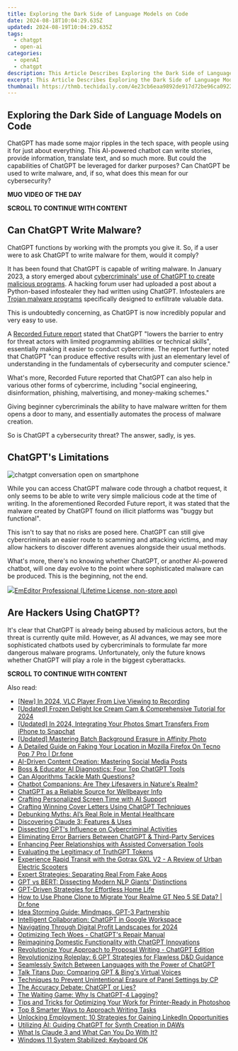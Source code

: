 ```yaml
---
title: Exploring the Dark Side of Language Models on Code
date: 2024-08-18T10:04:29.635Z
updated: 2024-08-19T10:04:29.635Z
tags:
  - chatgpt
  - open-ai
categories:
  - openAI
  - chatgpt
description: This Article Describes Exploring the Dark Side of Language Models on Code
excerpt: This Article Describes Exploring the Dark Side of Language Models on Code
thumbnail: https://thmb.techidaily.com/4e23cb6eaa9892de917d72be96ca092225859934da39293302befce06f1af300.jpg
---
```


## Exploring the Dark Side of Language Models on Code

 ChatGPT has made some major ripples in the tech space, with people using it for just about everything. This AI-powered chatbot can write stories, provide information, translate text, and so much more. But could the capabilities of ChatGPT be leveraged for darker purposes? Can ChatGPT be used to write malware, and, if so, what does this mean for our cybersecurity?

**MUO VIDEO OF THE DAY**

**SCROLL TO CONTINUE WITH CONTENT**

## Can ChatGPT Write Malware?

 ChatGPT functions by working with the prompts you give it. So, if a user were to ask ChatGPT to write malware for them, would it comply?

 It has been found that ChatGPT is capable of writing malware. In January 2023, a story emerged about [cybercriminals' use of ChatGPT to create malicious programs](https://www.makeuseof.com/chatgpt-used-by-cybercriminals-to-write-malware/). A hacking forum user had uploaded a post about a Python-based infostealer they had written using ChatGPT. Infostealers are [Trojan malware programs](https://www.makeuseof.com/what-is-a-trojan-horse/) specifically designed to exfiltrate valuable data.

 This is undoubtedly concerning, as ChatGPT is now incredibly popular and very easy to use.

 A [Recorded Future report](https://www.recordedfuture.com/i-chatbot) stated that ChatGPT "lowers the barrier to entry for threat actors with limited programming abilities or technical skills", essentially making it easier to conduct cybercrime. The report further noted that ChatGPT "can produce effective results with just an elementary level of understanding in the fundamentals of cybersecurity and computer science."

 What's more, Recorded Future reported that ChatGPT can also help in various other forms of cybercrime, including "social engineering, disinformation, phishing, malvertising, and money-making schemes."

 Giving beginner cybercriminals the ability to have malware written for them opens a door to many, and essentially automates the process of malware creation.

 So is ChatGPT a cybersecurity threat? The answer, sadly, is yes.

## ChatGPT's Limitations

![chatgpt conversation open on smartphone](https://static1.makeuseofimages.com/wordpress/wp-content/uploads/2023/04/smartphone-chatgpt-1.jpg)

 While you can access ChatGPT malware code through a chatbot request, it only seems to be able to write very simple malicious code at the time of writing. In the aforementioned Recorded Future report, it was stated that the malware created by ChatGPT found on illicit platforms was "buggy but functional".

 This isn't to say that no risks are posed here. ChatGPT can still give cybercriminals an easier route to scamming and attacking victims, and may allow hackers to discover different avenues alongside their usual methods.

 What's more, there's no knowing whether ChatGPT, or another AI-powered chatbot, will one day evolve to the point where sophisticated malware can be produced. This is the beginning, not the end.

<!-- affiliate ads begin -->
<a href="https://shop.emeditor.com/order/checkout.php?PRODS=4631722&QTY=1&AFFILIATE=108875&CART=1"><img src="https://www.emeditor.com/wp-content/uploads/2023/05/frontpage2-2048x588.webp" border="0">EmEditor Professional (Lifetime License, non-store app)</a>
<!-- affiliate ads end -->
## Are Hackers Using ChatGPT?

 It's clear that ChatGPT is already being abused by malicious actors, but the threat is currently quite mild. However, as AI advances, we may see more sophisticated chatbots used by cybercriminals to formulate far more dangerous malware programs. Unfortunately, only the future knows whether ChatGPT will play a role in the biggest cyberattacks.

**SCROLL TO CONTINUE WITH CONTENT**


<ins class="adsbygoogle"
     style="display:block"
     data-ad-format="autorelaxed"
     data-ad-client="ca-pub-7571918770474297"
     data-ad-slot="1223367746"></ins>



<ins class="adsbygoogle"
     style="display:block"
     data-ad-client="ca-pub-7571918770474297"
     data-ad-slot="8358498916"
     data-ad-format="auto"
     data-full-width-responsive="true"></ins>

<span class="atpl-alsoreadstyle">Also read:</span>
<div><ul>
<li><a href="https://visual-screen-recording.techidaily.com/new-in-2024-vlc-player-from-live-viewing-to-recording/"><u>[New] In 2024, VLC Player  From Live Viewing to Recording</u></a></li>
<li><a href="https://screen-mirroring-recording.techidaily.com/updated-frozen-delight-ice-cream-cam-and-comprehensive-tutorial-for-2024/"><u>[Updated] Frozen Delight  Ice Cream Cam & Comprehensive Tutorial for 2024</u></a></li>
<li><a href="https://snapchat-videos.techidaily.com/updated-in-2024-integrating-your-photos-smart-transfers-from-iphone-to-snapchat/"><u>[Updated] In 2024, Integrating Your Photos  Smart Transfers From iPhone to Snapchat</u></a></li>
<li><a href="https://fox-access.techidaily.com/updated-mastering-batch-background-erasure-in-affinity-photo/"><u>[Updated] Mastering Batch Background Erasure in Affinity Photo</u></a></li>
<li><a href="https://location-fake.techidaily.com/a-detailed-guide-on-faking-your-location-in-mozilla-firefox-on-tecno-pop-7-pro-drfone-by-drfone-virtual-android/"><u>A Detailed Guide on Faking Your Location in Mozilla Firefox On Tecno Pop 7 Pro | Dr.fone</u></a></li>
<li><a href="https://tech-savvy.techidaily.com/ai-driven-content-creation-mastering-social-media-posts/"><u>AI-Driven Content Creation: Mastering Social Media Posts</u></a></li>
<li><a href="https://tech-savvy.techidaily.com/boss-and-educator-ai-diagnostics-four-top-chatgpt-tools/"><u>Boss & Educator AI Diagnostics: Four Top ChatGPT Tools</u></a></li>
<li><a href="https://tech-savvy.techidaily.com/can-algorithms-tackle-math-questions/"><u>Can Algorithms Tackle Math Questions?</u></a></li>
<li><a href="https://tech-savvy.techidaily.com/chatbot-companions-are-they-lifesavers-in-natures-realm/"><u>Chatbot Companions: Are They Lifesavers in Nature's Realm?</u></a></li>
<li><a href="https://tech-savvy.techidaily.com/chatgpt-as-a-reliable-source-for-wellbeayer-info/"><u>ChatGPT as a Reliable Source for Wellbeayer Info</u></a></li>
<li><a href="https://tech-savvy.techidaily.com/crafting-personalized-screen-time-with-ai-support/"><u>Crafting Personalized Screen Time with AI Support</u></a></li>
<li><a href="https://tech-savvy.techidaily.com/crafting-winning-cover-letters-using-chatgpt-techniques/"><u>Crafting Winning Cover Letters Using ChatGPT Techniques</u></a></li>
<li><a href="https://tech-savvy.techidaily.com/debunking-myths-ais-real-role-in-mental-healthcare/"><u>Debunking Myths: AI’s Real Role in Mental Healthcare</u></a></li>
<li><a href="https://tech-savvy.techidaily.com/discovering-claude-3-features-and-uses/"><u>Discovering Claude 3: Features & Uses</u></a></li>
<li><a href="https://tech-savvy.techidaily.com/dissecting-gpts-influence-on-cybercriminal-activities/"><u>Dissecting GPT's Influence on Cybercriminal Activities</u></a></li>
<li><a href="https://tech-savvy.techidaily.com/eliminating-error-barriers-between-chatgpt-and-third-party-services/"><u>Eliminating Error Barriers Between ChatGPT & Third-Party Services</u></a></li>
<li><a href="https://tech-savvy.techidaily.com/enhancing-peer-relationships-with-assisted-conversation-tools/"><u>Enhancing Peer Relationships with Assisted Conversation Tools</u></a></li>
<li><a href="https://tech-savvy.techidaily.com/evaluating-the-legitimacy-of-truthgpt-tokens/"><u>Evaluating the Legitimacy of TruthGPT Tokens</u></a></li>
<li><a href="https://buynow-marvelous.techidaily.com/experience-rapid-transit-with-the-gotrax-gxl-v2-a-review-of-urban-electric-scooters/"><u>Experience Rapid Transit with the Gotrax GXL V2 - A Review of Urban Electric Scooters</u></a></li>
<li><a href="https://tech-savvy.techidaily.com/expert-strategies-separating-real-from-fake-apps/"><u>Expert Strategies: Separating Real From Fake Apps</u></a></li>
<li><a href="https://tech-savvy.techidaily.com/gpt-vs-bert-dissecting-modern-nlp-giants-distinctions/"><u>GPT vs BERT: Dissecting Modern NLP Giants' Distinctions</u></a></li>
<li><a href="https://tech-savvy.techidaily.com/gpt-driven-strategies-for-effortless-home-life/"><u>GPT-Driven Strategies for Effortless Home Life</u></a></li>
<li><a href="https://android-transfer.techidaily.com/how-to-use-phone-clone-to-migrate-your-realme-gt-neo-5-se-data-drfone-by-drfone-transfer-from-android-transfer-from-android/"><u>How to Use Phone Clone to Migrate Your Realme GT Neo 5 SE Data? | Dr.fone</u></a></li>
<li><a href="https://tech-savvy.techidaily.com/idea-storming-guide-mindmaps-gpt-3-partnership/"><u>Idea Storming Guide: Mindmaps, GPT-3 Partnership</u></a></li>
<li><a href="https://tech-savvy.techidaily.com/intelligent-collaboration-chatgpt-in-google-workspace/"><u>Intelligent Collaboration: ChatGPT in Google Workspace</u></a></li>
<li><a href="https://youtube-help.techidaily.com/navigating-through-digital-profit-landscapes-for-2024/"><u>Navigating Through Digital Profit Landscapes for 2024</u></a></li>
<li><a href="https://tech-savvy.techidaily.com/optimizing-tech-woes-chatgpts-repair-manual/"><u>Optimizing Tech Woes - ChatGPT's Repair Manual</u></a></li>
<li><a href="https://tech-savvy.techidaily.com/reimagining-domestic-functionality-with-chatgpt-innovations/"><u>Reimagining Domestic Functionality with ChatGPT Innovations</u></a></li>
<li><a href="https://tech-savvy.techidaily.com/revolutionize-your-approach-to-proposal-writing-chatgpt-edition/"><u>Revolutionize Your Approach to Proposal Writing - ChatGPT Edition</u></a></li>
<li><a href="https://tech-savvy.techidaily.com/revolutionizing-roleplay-6-gpt-strategies-for-flawless-dandd-guidance/"><u>Revolutionizing Roleplay: 6 GPT Strategies for Flawless D&D Guidance</u></a></li>
<li><a href="https://tech-savvy.techidaily.com/seamlessly-switch-between-languages-with-the-power-of-chatgpt/"><u>Seamlessly Switch Between Languages with the Power of ChatGPT</u></a></li>
<li><a href="https://tech-savvy.techidaily.com/talk-titans-duo-comparing-gpt-and-bings-virtual-voices/"><u>Talk Titans Duo: Comparing GPT & Bing's Virtual Voices</u></a></li>
<li><a href="https://win11-tips.techidaily.com/techniques-to-prevent-unintentional-erasure-of-panel-settings-by-cp/"><u>Techniques to Prevent Unintentional Erasure of Panel Settings by CP</u></a></li>
<li><a href="https://tech-savvy.techidaily.com/the-accuracy-debate-chatgpt-or-lies/"><u>The Accuracy Debate: ChatGPT or Lies?</u></a></li>
<li><a href="https://tech-savvy.techidaily.com/the-waiting-game-why-is-chatgpt-4-lagging/"><u>The Waiting Game: Why Is ChatGPT-4 Lagging?</u></a></li>
<li><a href="https://buynow-info.techidaily.com/tips-and-tricks-for-optimizing-your-work-for-printer-ready-in-photoshop/"><u>Tips and Tricks for Optimizing Your Work for Printer-Ready in Photoshop</u></a></li>
<li><a href="https://tech-savvy.techidaily.com/top-8-smarter-ways-to-approach-writing-tasks/"><u>Top 8 Smarter Ways to Approach Writing Tasks</u></a></li>
<li><a href="https://tech-savvy.techidaily.com/unlocking-employment-10-strategies-for-gaining-linkedin-opportunities/"><u>Unlocking Employment: 10 Strategies for Gaining LinkedIn Opportunities</u></a></li>
<li><a href="https://tech-savvy.techidaily.com/utilizing-ai-guiding-chatgpt-for-synth-creation-in-daws/"><u>Utilizing AI: Guiding ChatGPT for Synth Creation in DAWs</u></a></li>
<li><a href="https://tech-savvy.techidaily.com/what-is-claude-3-and-what-can-you-do-with-it/"><u>What Is Claude 3 and What Can You Do With It?</u></a></li>
<li><a href="https://driver-error.techidaily.com/windows-11-system-stabilized-keyboard-ok/"><u>Windows 11 System Stabilized: Keyboard OK</u></a></li>
</ul></div>
